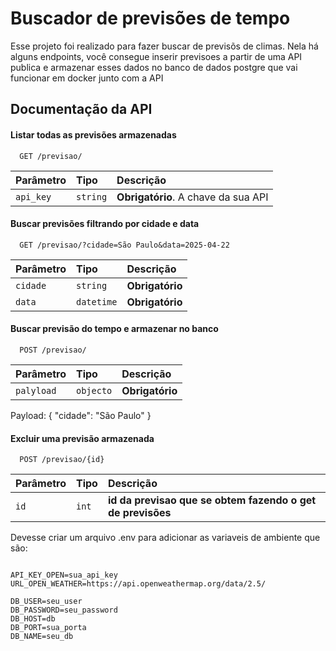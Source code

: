 
# Buscador de previsões de tempo

Esse projeto foi realizado para fazer buscar de previsõs de climas. Nela há alguns endpoints, você consegue inserir previsoes a partir de uma API publica e armazenar esses dados no banco de dados postgre que vai funcionar em docker junto com a API





## Documentação da API

#### Listar todas as previsões armazenadas

```http
  GET /previsao/
```

| Parâmetro   | Tipo       | Descrição                           |
| :---------- | :--------- | :---------------------------------- |
| `api_key` | `string` | **Obrigatório**. A chave da sua API |

#### Buscar previsões filtrando por cidade e data


```http
  GET /previsao/?cidade=São Paulo&data=2025-04-22
```

| Parâmetro   | Tipo       | Descrição                                   |
| :---------- | :--------- | :------------------------------------------ |
| `cidade`      | `string` | **Obrigatório** |
| `data`      | `datetime` | **Obrigatório** |

#### Buscar previsão do tempo e armazenar no banco

```http
  POST /previsao/
```

| Parâmetro   | Tipo       | Descrição                                   |
| :---------- | :--------- | :------------------------------------------ |
| `palyload`      | `objecto` | **Obrigatório** |

Payload: { "cidade": "São Paulo" }


#### Excluir uma previsão armazenada

```http
  POST /previsao/{id}
```

| Parâmetro   | Tipo       | Descrição                                   |
| :---------- | :--------- | :------------------------------------------ |
| `id`      | `int` | **id da previsao que se obtem fazendo o get de previsões** |




Devesse criar um arquivo .env para adicionar as variaveis de ambiente que são:

```object

API_KEY_OPEN=sua_api_key
URL_OPEN_WEATHER=https://api.openweathermap.org/data/2.5/

DB_USER=seu_user
DB_PASSWORD=seu_password
DB_HOST=db
DB_PORT=sua_porta
DB_NAME=seu_db
```
